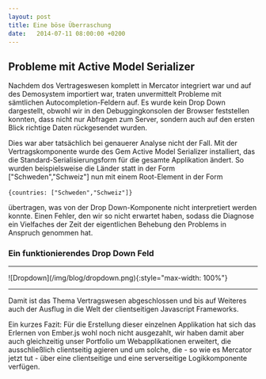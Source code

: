```yaml
---
layout: post
title: Eine böse Überraschung
date:   2014-07-11 08:00:00 +0200
---
```


## Probleme mit Active Model Serializer

Nachdem dos Vertrageswesen komplett in Mercator integriert war und auf
des Demosystem importiert war, traten unvermittelt Probleme mit
sämtlichen Autocompletion-Feldern auf. Es wurde kein Drop Down
dargestellt, obwohl wir in den Debuggingkonsolen der Browser feststellen
konnten, dass nicht nur Abfragen zum Server, sondern auch auf den ersten
Blick richtige Daten rückgesendet wurden.

Dies war aber tatsächlich bei genauerer Analyse nicht der Fall. Mit der
Vertragskomponente wurde des Gem Active Model Serializer installiert,
das die Standard-Serialisierungsform für die gesamte Applikation ändert.
So wurden beispielsweise die Länder statt in der Form
\["Schweden","Schweiz"\] nun mit einem Root-Element in der Form

<code>{countries: ["Schweden","Schweiz"]}</code>

übertragen, was von der
Drop Down-Komponente nicht interpretiert werden konnte. Einen Fehler,
den wir so nicht erwartet haben, sodass die Diagnose ein Vielfaches der
Zeit der eigentlichen Behebung den Problems in Anspruch genommen hat.

### Ein funktionierendes Drop Down Feld
<hr/>
![Dropdown](/img/blog/dropdown.png){:style="max-width: 100%"}
<hr/>

Damit ist das Thema Vertragswesen abgeschlossen und bis auf Weiteres
auch der Ausflug in die Welt der clientseitigen Javascript Frameworks.

Ein kurzes Fazit: Für die Erstellung dieser einzelnen Applikation hat
sich das Erlernen von Ember.js wohl noch nicht ausgezahlt, wir haben
damit aber auch gleichzeitig unser Portfolio um Webapplikationen
erweitert, die ausschließlich clientseitig agieren und um solche, die -
so wie es Mercator jetzt tut - über eine clientseitige und eine
serverseitige Logikkomponente verfügen.